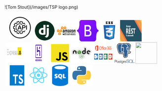 ![Tom Stout](/images/TSP logo.png)


<div style="margin: 5px">
<img src="/images/api.png" style="padding:10px" width=70 height=70><img src="/images/django_fppxu2V.png" width=70 height=70><img src="/images/aws.png" width=70 height=70><img src="/images/Bootstrap.png" width=70 height=70><img src="/images/css_Pn32x1k.png" width=70 height=70><img src="/images/Django_Rest_Framework.png" width=70 height=70><img src="/images/express.png" width=70 height=70><img src="/images/heroku.png" width=70 height=70><img src="/images/javascript_qwukuTw.png" width=70 height=70><img src="/images/nodejs_5Oktn6L.png" width=70 height=70><img src="/images/office-365.png" width=70 height=70><img src="/images/postgres.png" width=70 height=70><img src="/images/html_e2l7B2L.png" width=70 height=70><img src="/images/typescript_dziY0C5.png" width=70 height=70><img src="/images/react_uHJL5wt.png" width=70 height=70><img src="/images/sql_5IuCBOI.png" width=70 height=70><img src="/images/python.png" width=70 height=70>
</div>  